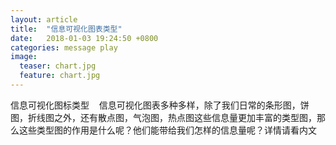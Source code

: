 ```yaml
---
layout: article
title:  "信息可视化图表类型"
date:   2018-01-03 19:24:50 +0800
categories: message play
image:
  teaser: chart.jpg
  feature: chart.jpg
---
```

信息可视化图标类型 
 
信息可视化图表多种多样，除了我们日常的条形图，饼图，折线图之外，还有散点图，气泡图，热点图这些信息量更加丰富的类型图，那么这些类型图的作用是什么呢？他们能带给我们怎样的信息量呢？详情请看内文
